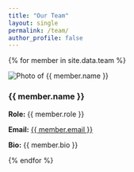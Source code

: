 ```yaml
---
title: "Our Team"
layout: single
permalink: /team/
author_profile: false
---
```


{% for member in site.data.team %}
<div class="member-card">
  <img src="{{ member.photo }}" alt="Photo of {{ member.name }}" class="member-photo" />
  <div class="member-info">
    <h3>{{ member.name }}</h3>
    <p><strong>Role:</strong> {{ member.role }}</p>
    <p><strong>Email:</strong> <a href="mailto:{{ member.email }}">{{ member.email }}</a></p>
    <p><strong>Bio:</strong> {{ member.bio }}</p>
  </div>
</div>
{% endfor %}

